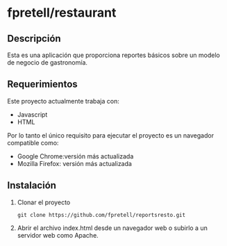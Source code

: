 # fpretell/restaurant

## Descripción

Esta es una aplicación que proporciona reportes básicos sobre un modelo de negocio de gastronomía.

## Requerimientos

Este proyecto actualmente trabaja con:

* Javascript
* HTML

Por lo tanto el único requisito para ejecutar el proyecto es un navegador compatible como:

* Google Chrome:versión más actualizada
* Mozilla Firefox: versión más actualizada

## Instalación

  1. Clonar el proyecto
      ```
      git clone https://github.com/fpretell/reportsresto.git
      ```

  2. Abrir el archivo index.html desde un navegador web o subirlo a un servidor web como Apache.
